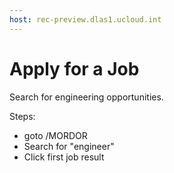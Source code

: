 ```yaml
---
host: rec-preview.dlas1.ucloud.int
---
```


# Apply for a Job

Search for engineering opportunities.

Steps:
- goto /MORDOR
- Search for "engineer"
- Click first job result
